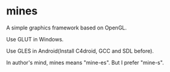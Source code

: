 mines
=====

A simple graphics framework based on OpenGL.

Use GLUT in Windows.

Use GLES in Android(Install C4droid, GCC and SDL before).

In author's mind, mines means "mine-es". But I prefer "mine-s".